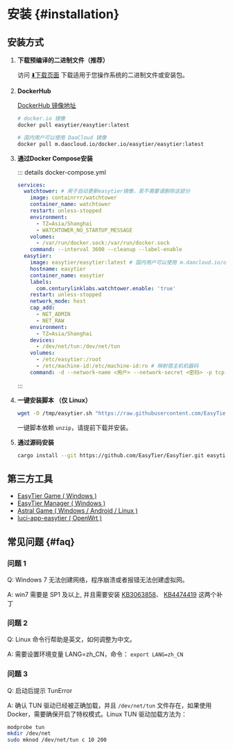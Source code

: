 # 安装 {#installation}

## 安装方式

1. **下载预编译的二进制文件（推荐）**

   访问 [⬇️下载页面](./download) 下载适用于您操作系统的二进制文件或安装包。

2. **DockerHub**

   [DockerHub 镜像地址](https://hub.docker.com/layers/easytier/easytier)

   ```sh [docker]
   # docker.io 镜像
   docker pull easytier/easytier:latest

   # 国内用户可以使用 DaoCloud 镜像
   docker pull m.daocloud.io/docker.io/easytier/easytier:latest
   ```

3. **通过Docker Compose安装**

   ::: details docker-compose.yml

   ```yaml [docker-compose.yml]
   services:
     watchtower: # 用于自动更新easytier镜像，若不需要请删除这部分
       image: containrrr/watchtower
       container_name: watchtower
       restart: unless-stopped
       environment:
         - TZ=Asia/Shanghai
         - WATCHTOWER_NO_STARTUP_MESSAGE
       volumes:
         - /var/run/docker.sock:/var/run/docker.sock
       command: --interval 3600 --cleanup --label-enable
     easytier:
       image: easytier/easytier:latest # 国内用户可以使用 m.daocloud.io/docker.io/easytier/easytier:latest
       hostname: easytier
       container_name: easytier
       labels:
         com.centurylinklabs.watchtower.enable: 'true'
       restart: unless-stopped
       network_mode: host
       cap_add:
         - NET_ADMIN
         - NET_RAW
       environment:
         - TZ=Asia/Shanghai
       devices:
         - /dev/net/tun:/dev/net/tun
       volumes:
         - /etc/easytier:/root
         - /etc/machine-id:/etc/machine-id:ro # 映射宿主机机器码
       command: -d --network-name <用户> --network-secret <密码> -p tcp://public.easytier.cn:11010
   ```

   :::

4. **一键安装脚本 （仅 Linux）**

   ```bash
   wget -O /tmp/easytier.sh "https://raw.githubusercontent.com/EasyTier/EasyTier/main/script/install.sh" && bash /tmp/easytier.sh install
   ```

   一键脚本依赖 `unzip`，请提前下载并安装。

5. **通过源码安装**

   ```sh [cargo]
   cargo install --git https://github.com/EasyTier/EasyTier.git easytier
   ```

## 第三方工具

- [EasyTier Game ( Windows )](/guide/gui/easytier-game)
- [EasyTier Manager ( Windows )](/guide/gui/easytier-manager)
- [Astral Game ( Windows / Android / Linux )](/guide/gui/astral_ET)
- [luci-app-easytier ( OpenWrt )](https://github.com/EasyTier/luci-app-easytier)

## 常见问题 {#faq}

### 问题 1

Q: Windows 7 无法创建网络，程序崩溃或者报错无法创建虚拟网。

A: win7 需要是 SP1 及以上, 并且需要安装 [KB3063858](https://www.microsoft.com/en-us/download/details.aspx?id=47409)、 [KB4474419](https://www.catalog.update.microsoft.com/search.aspx?q=KB4474419) 这两个补丁

### 问题 2

Q: Linux 命令行帮助是英文，如何调整为中文。

A: 需要设置环境变量 LANG=zh_CN，命令： `export LANG=zh_CN`

### 问题 3

Q: 启动后提示 TunError

A: 确认 TUN 驱动已经被正确加载，并且 `/dev/net/tun` 文件存在，如果使用 Docker，需要确保开启了特权模式。Linux TUN 驱动加载方法为：

```bash
modprobe tun
mkdir /dev/net
sudo mknod /dev/net/tun c 10 200
```
